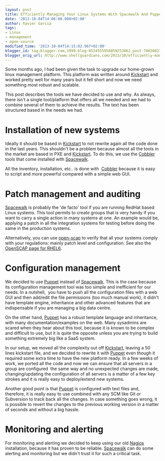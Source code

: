 ```yaml
---
layout: post
title: Efficiently Managing Your Linux Systems With Spacewalk And Puppet
date: '2013-10-04T14:06:00.000+02:00'
author: Xavier Garcia
tags:
- Linux
- management
- open-source
modified_time: '2013-10-04T14:15:02.967+02:00'
blogger_id: tag:blogger.com,1999:blog-8534555958859253862.post-7802082153526019191
blogger_orig_url: http://www.shellguardians.com/2013/10/efficiently-managing-your-linux-systems.html
---
```

Some months ago, I had been given the task to upgrade our home-grown linux management platform. This platform was written around [Kickstart](http://fedoraproject.org/wiki/Anaconda/Kickstart) and worked pretty well for many years but it fell short and now we need something most robust and scalable.

This post describes the tools we have decided to use and why. As always, there isn't a single tool/platform that offers all we needed and we had to combine several of them to achieve the results. The text has been structured based in the needs we had.

Installation of new systems
===========================
Ideally it should be based in [Kickstart](http://fedoraproject.org/wiki/Anaconda/Kickstart) to not rewrite again all the code done in the last years. This shouldn't be a problem because almost all the tools in the market are based in PXE and [Kickstart](http://fedoraproject.org/wiki/Anaconda/Kickstart). To do this, we use the [Cobbler](http://www.cobblerd.org/) tools that come installed with [Spacewalk](http://spacewalk.redhat.com/).

All the inventory, installation, etc.. is done with  [Cobbler](http://www.cobblerd.org/) because it is easy to script and more powerful compared with a simple web GUI.

Patch management and auditing
=============================
[Spacewalk](http://spacewalk.redhat.com/) is probably the 'de facto' tool if you are running RedHat based Linux systems. This tool permits to create groups that is very handy if you want to carry a single action in many systems at one. An example would be, applying a patch in all the integration systems for testing before doing the same in the production systems.

Alternatively, you can use [open-scap](http://www.open-scap.org/page/Main_Page) to verify that all your systems comply with your regulations: mainly patch level and configuration. See also the [OpenSCAP page for RHEL6](https://access.redhat.com/site/documentation/en-US/Red_Hat_Network_Satellite/5.5/html/User_Guide/chap-Red_Hat_Network_Satellite-User_Guide-OpenSCAP.html).

Configuration management
========================
We decided to use [Puppet](http://puppetlabs.com/) instead of [Spacewalk](http://spacewalk.redhat.com/). This is the case because its configuration management tool was too simple and inefficient for our needs. In a nutshell,  you have to push all the configuration files with a web GUI and then add/edit the file permissions (too much manual work), it didn't have template engine, inheritance and other advanced features that are indispensable if you are managing a big data centre.

On the other hand, [Puppet](http://puppetlabs.com/) has a robust template language and inheritance, with many documentation/examples on the web. Many sysadmins are scared when they hear about this tool, because it is known to be complex and difficult to use, but it is quite the opposite unless you are trying to build something extremely big like a SaaS system.

In our setup, we moved all the complexity out off [Kickstart](http://fedoraproject.org/wiki/Anaconda/Kickstart), leaving a 50 lines kickstart file, and we decided to rewrite it with [Puppet](http://puppetlabs.com/) even though it required some extra time to have the new platform ready. In a few weeks of  work, we ported all the code and now we can ensure that all servers in a group are configured  the same way and no unexpected changes are made, changing/updating the configuration of all servers is a matter of a few key strokes and it is really easy to deploy/extend new systems.

Another good point is that [Puppet](http://puppetlabs.com/) is configured with text files and, therefore, it is really easy to use combined with any SCM like Git or Subversion to track back all the changes. In case something goes wrong, it is possible to revert the changes to the previous working version in a matter of seconds and without a big hassle.

Monitoring and alerting
=======================
For monitoring and alerting we decided to keep using our old [Nagios](http://www.nagios.org/) installation, because it has proven to be reliable. [Spacewalk](http://spacewalk.redhat.com/) can do some alerting and monitoring but we didn't trust it for such a critical task.
